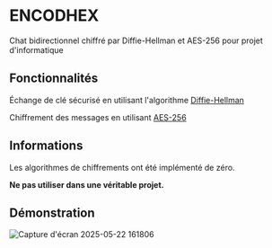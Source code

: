 # ENCODHEX

Chat bidirectionnel chiffré par Diffie-Hellman et AES-256 pour projet d'informatique

## Fonctionnalités

Échange de clé sécurisé en utilisant l'algorithme [Diffie-Hellman](https://fr.wikipedia.org/wiki/%C3%89change_de_cl%C3%A9s_Diffie-Hellman)

Chiffrement des messages en utilisant [AES-256](https://fr.wikipedia.org/wiki/Advanced_Encryption_Standard)

## Informations

Les algorithmes de chiffrements ont été implémenté de zéro.

**Ne pas utiliser dans une véritable projet.**

## Démonstration

![Capture d'écran 2025-05-22 161806](https://github.com/user-attachments/assets/1c95780f-2359-40ad-bd8f-bed96a073834)
